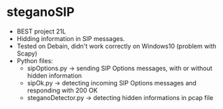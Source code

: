 # steganoSIP
  - BEST project 21L
 - Hidding information in SIP messages. 
 - Tested on Debain, didn't work correctly on Windows10 (problem with Scapy)
 - Python files:
    - sipOptions.py -> sending SIP Options messages, with or without hidden information
    - sipOk.py -> detecting incoming SIP Options messages and responding with 200 OK
    - steganoDetector.py -> detecting hidden informations in pcap file
 

